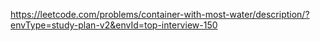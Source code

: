 https://leetcode.com/problems/container-with-most-water/description/?envType=study-plan-v2&envId=top-interview-150